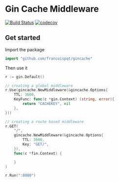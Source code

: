 # Gin Cache Middleware
[![Build Status](https://travis-ci.org/francoispqt/gincache.svg?branch=master)](https://travis-ci.org/francoispqt/gincache)
[![codecov](https://codecov.io/gh/francoispqt/gincache/branch/master/graph/badge.svg)](https://codecov.io/gh/francoispqt/gincache)


## Get started
Import the package

```go
import "github.com/francoispqt/gincache"
```

Then use it

```go
r := gin.Default()

// creating a global middleware
r.Use(gincache.NewMiddleware(&gincache.Options{
    TTL: 3600,
    KeyFunc: func(c *gin.Context) (string, error){
        return "CACHEKEY", nil
    },
}))

// creating a route based middleware
r.GET(
    "/",
    gincache.NewMiddleware(&gincache.Options{
        TTL: 3600,
        Key: "GET/",
    }),
    func(c *fin.Context) {

    }
)

r.Run(":8080")
```